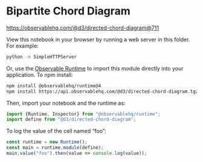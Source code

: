 # Bipartite Chord Diagram

https://observablehq.com/@d3/directed-chord-diagram@711

View this notebook in your browser by running a web server in this folder. For
example:

~~~sh
python -m SimpleHTTPServer
~~~

Or, use the [Observable Runtime](https://github.com/observablehq/runtime) to
import this module directly into your application. To npm install:

~~~sh
npm install @observablehq/runtime@4
npm install https://api.observablehq.com/@d3/directed-chord-diagram.tgz?v=3
~~~

Then, import your notebook and the runtime as:

~~~js
import {Runtime, Inspector} from "@observablehq/runtime";
import define from "@d3/directed-chord-diagram";
~~~

To log the value of the cell named “foo”:

~~~js
const runtime = new Runtime();
const main = runtime.module(define);
main.value("foo").then(value => console.log(value));
~~~

